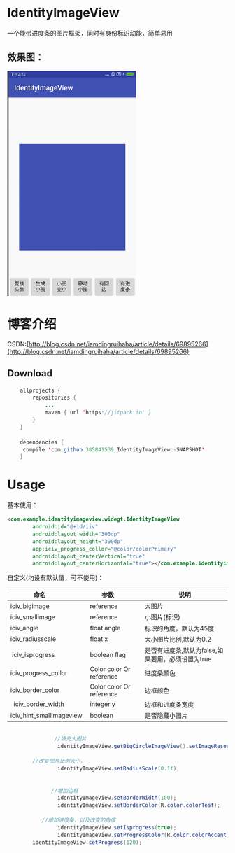 












# IdentityImageView
一个能带进度条的图片框架，同时有身份标识动能，简单易用

## 效果图：
![效果图](https://github.com/385841539/IdentityImageView/blob/master/app/src/main/res/drawable/biaoshi.gif)


# 博客介绍

CSDN:[http://blog.csdn.net/iamdingruihaha/article/details/69895266](http://blog.csdn.net/iamdingruihaha/article/details/69895266)


## Download
```java
    allprojects {
	    repositories {
		    ...
		    maven { url 'https://jitpack.io' }
	    }
	}

    dependencies {
     compile 'com.github.385841539:IdentityImageView:-SNAPSHOT'
	}

```

# Usage


基本使用：


```xml
<com.example.identityimageview.widegt.IdentityImageView
        android:id="@+id/iiv"
        android:layout_width="300dp"
        android:layout_height="300dp"
        app:iciv_progress_collor="@color/colorPrimary"
        android:layout_centerVertical="true"
        android:layout_centerHorizontal="true"></com.example.identityimageview.widegt.IdentityImageView>
```


自定义(均设有默认值，可不使用)：


| 命名           	 		|    参数           	| 说明  					|
| ------------------------- |------------------ | --------------------- |
| iciv_bigimage				| reference 			|大图片|
| iciv_smallimage		| reference       	    | 小图片(标识)|
| iciv_angle				| float angle     	| 标识的角度，默认为45度|
| iciv_radiusscale			| float x |大小图片比例,默认为0.2|
| iciv_isprogress|boolean flag | 是否有进度条,默认为false,如果要用，必须设置为true|
|iciv_progress_collor|Color color Or reference|  进度条颜色|
|  iciv_border_color  |Color color Or reference|  边框颜色  |
|  iciv_border_width  |integer y| 边框和进度条宽度  |
|iciv_hint_smallimageview | boolean|  是否隐藏小图片|
```java
   
               //填充大图片
                identityImageView.getBigCircleImageView().setImageResource(R.mipmap.guojia);
		
		//改变图片比例大小，
                identityImageView.setRadiusScale(0.1f);
		
		
	          //增加边框
                identityImageView.setBorderWidth(100);
                identityImageView.setBorderColor(R.color.colorTest);
		
		   //增加进度条，以及改变的角度
                identityImageView.setIsprogress(true);
                identityImageView.setProgressColor(R.color.colorAccent);
		identityImageView.setProgress(120);
		
                
```










